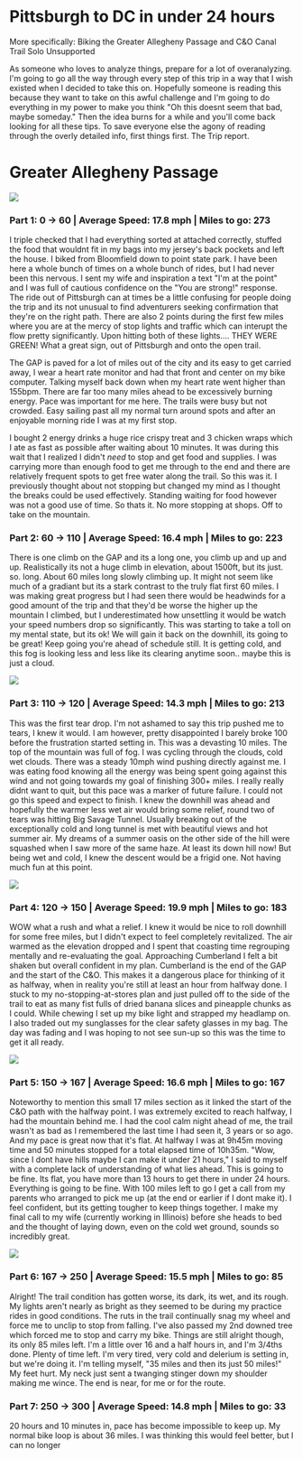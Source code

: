 # Pittsburgh to DC in under 24 hours
More specifically: Biking the Greater Allegheny Passage and C&O Canal Trail Solo Unsupported


As someone who loves to analyze things, prepare for a lot of overanalyzing. I'm going to go all the way through every step of this trip in a way that I wish existed when I decided to take this on. Hopefully someone is reading this because they want to take on this awful challenge and I'm going to do everything in my power to make you think "Oh this doesnt seem that bad, maybe someday." Then the idea burns for a while and you'll come back looking for all these tips. To save everyone else the agony of reading through the overly detailed info, first things first. The Trip report.

# Greater Allegheny Passage

![](Images/BikeSetup.jpg)

### Part 1: 0 -> 60  |  Average Speed: 17.8 mph  |  Miles to go: 273

I triple checked that I had everything sorted at attached correctly, stuffed the food that wouldnt fit in my bags into my jersey's back pockets and left the house. I biked from Bloomfield down to point state park. I have been here a whole bunch of times on a whole bunch of rides, but I had never been this nervous. I sent my wife and inspiration a text "I'm at the point" and I was full of cautious confidence on the "You are strong!" response. The ride out of Pittsburgh can at times be a little confusing for people doing the trip and its not unusual to find adventurers seeking confirmation that they're on the right path. There are also 2 points during the first few miles where you are at the mercy of stop lights and traffic which can interupt the flow pretty significantly. Upon hitting both of these lights.... THEY WERE GREEN! What a great sign, out of Pittsburgh and onto the open trail.

The GAP is paved for a lot of miles out of the city and its easy to get carried away, I wear a heart rate monitor and had that front and center on my bike computer. Talking myself back down when my heart rate went higher than 155bpm. There are far too many miles ahead to be excessively burning energy. Pace was important for me here. The trails were busy but not crowded. Easy sailing past all my normal turn around spots and after an enjoyable morning ride I was at my first stop.

I bought 2 energy drinks a huge rice crispy treat and 3 chicken wraps which I ate as fast as possible after waiting about 10 minutes. It was during this wait that I realized I didn't *need* to stop and get food and supplies. I was carrying more than enough food to get me through to the end and there are relatively frequent spots to get free water along the trail. So this was it. I previously thought about not stopping but changed my mind as I thought the breaks could be used effectively. Standing waiting for food however was not a good use of time. So thats it. No more stopping at shops. Off to take on the mountain.

### Part 2: 60 -> 110  |  Average Speed: 16.4 mph  |  Miles to go: 223

There is one climb on the GAP and its a long one, you climb up and up and up. Realistically its not a huge climb in elevation, about 1500ft, but its just. so. long. About 60 miles long slowly climbing up. It might not seem like much of a gradiant but its a stark contrast to the truly flat first 60 miles. I was making great progress but I had seen there would be headwinds for a good amount of the trip and that they'd be worse the higher up the mountain I climbed, but I underestimated how unsettling it would be watch your speed numbers drop so significantly. This was starting to take a toll on my mental state, but its ok! We will gain it back on the downhill, its going to be great! Keep going you're ahead of schedule still. It is getting cold, and this fog is looking less and less like its clearing anytime soon.. maybe this is just a cloud.

![](Images/FogOrClouds.jpg)

### Part 3: 110 -> 120  |  Average Speed: 14.3 mph  |  Miles to go: 213

This was the first tear drop. I'm not ashamed to say this trip pushed me to tears, I knew it would. I am however, pretty disappointed I barely broke 100 before the frustration started setting in. This was a devasting 10 miles. The top of the mountain was full of fog. I was cycling through the clouds, cold wet clouds. There was a steady 10mph wind pushing directly against me. I was eating food knowing all the energy was being spent going against this wind and not going towards my goal of finishing 300+ miles. I really really didnt want to quit, but this pace was a marker of future failure. I could not go this speed and expect to finish. I knew the downhill was ahead and hopefully the warmer less wet air would bring some relief, round two of tears was hitting Big Savage Tunnel. Usually breaking out of the exceptionally cold and long tunnel is met with beautiful views and hot summer air. My dreams of a summer oasis on the other side of the hill were squashed when I saw more of the same haze. At least its down hill now! But being wet and cold, I knew the descent would be a frigid one. Not having much fun at this point.

![](Images/BigSavageOverlook.jpg)

### Part 4: 120 -> 150  |  Average Speed: 19.9 mph  |  Miles to go: 183

WOW what a rush and what a relief. I knew it would be nice to roll downhill for some free miles, but I didn't expect to feel completely revitalized. The air warmed as the elevation dropped and I spent that coasting time regrouping mentally and re-evaluating the goal. Approaching Cumberland I felt a bit shaken but overall confident in my plan. Cumberland is the end of the GAP and the start of the C&O. This makes it a dangerous place for thinking of it as halfway, when in reality you're still at least an hour from halfway done. I stuck to my no-stopping-at-stores plan and just pulled off to the side of the trail to eat as many fist fulls of dried banana slices and pineapple chunks as I could. While chewing I set up my bike light and strapped my headlamp on. I also traded out my sunglasses for the clear safety glasses in my bag. The day was fading and I was hoping to not see sun-up so this was the time to get it all ready.

![](Images/CoolShades.jpg)

### Part 5: 150 -> 167  |  Average Speed: 16.6 mph  |  Miles to go: 167

Noteworthy to mention this small 17 miles section as it linked the start of the C&O path with the halfway point. I was extremely excited to reach halfway, I had the mountain behind me. I had the cool calm night ahead of me, the trail wasn't as bad as I remembered the last time I had seen it, 3 years or so ago. And my pace is great now that it's flat. At halfway I was at 9h45m moving time and 50 minutes stopped for a total elapsed time of 10h35m. "Wow, since I dont have hills maybe I can make it under 21 hours," I said to myself with a complete lack of understanding of what lies ahead. This is going to be fine. Its flat, you have more than 13 hours to get there in under 24 hours. Everything is going to be fine. With 100 miles left to go I get a call from my parents who arranged to pick me up (at the end or earlier if I dont make it). I feel confident, but its getting tougher to keep things together. I make my final call to my wife (currently working in Illinois) before she heads to bed and the thought of laying down, even on the cold wet ground, sounds so incredibly great.

![](Images/HalfWay.jpg)

### Part 6: 167 -> 250  |  Average Speed: 15.5 mph  |  Miles to go: 85

Alright! The trail condition has gotten worse, its dark, its wet, and its rough. My lights aren't nearly as bright as they seemed to be during my practice rides in good conditions. The ruts in the trail continually snag my wheel and force me to unclip to stop from falling. I've also passed my 2nd downed tree which forced me to stop and carry my bike. Things are still alright though, its only 85 miles left. I'm a little over 16 and a half hours in, and I'm 3/4ths done. Plenty of time left. I'm very tired, very cold and delerium is setting in, but we're doing it. I'm telling myself, "35 miles and then its just 50 miles!" My feet hurt. My neck just sent a twanging stinger down my shoulder making me wince. The end is near, for me or for the route.

### Part 7: 250 -> 300  |  Average Speed: 14.8 mph  |  Miles to go: 33

20 hours and 10 minutes in, pace has become impossible to keep up. My normal bike loop is about 36 miles. I was thinking this would feel better, but I can no longer 